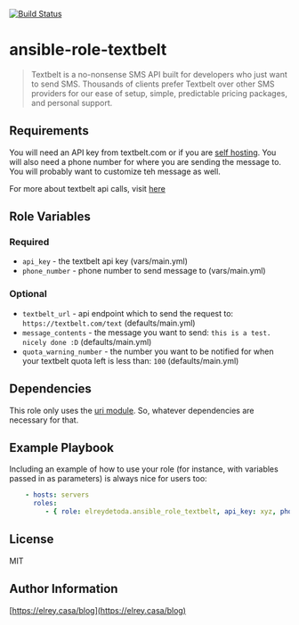 [![Build Status](https://travis-ci.com/elreydetoda/ansible-role-textbelt.svg?branch=master)](https://travis-ci.com/elreydetoda/ansible-role-textbelt)

# ansible-role-textbelt

> Textbelt is a no-nonsense SMS API built for developers who just want to send SMS. Thousands of clients prefer Textbelt over other SMS providers for our ease of setup, simple, predictable pricing packages, and personal support.

## Requirements

You will need an API key from textbelt.com or if you are [self hosting](https://github.com/typpo/textbelt). You will also need a phone number for where you are sending the message to. You will probably want to customize teh message as well.

For more about textbelt api calls, visit [here](https://docs.textbelt.com/)

## Role Variables

### Required

- `api_key` - the textbelt api key (vars/main.yml)
- `phone_number` - phone number to send message to  (vars/main.yml)

### Optional

- `textbelt_url` - api endpoint which to send the request to: `https://textbelt.com/text` (defaults/main.yml)
- `message_contents` - the message you want to send: `this is a test. nicely done :D` (defaults/main.yml)
- `quota_warning_number` - the number you want to be notified for when your textbelt quota left is less than: `100` (defaults/main.yml)

## Dependencies

This role only uses the [uri module](https://docs.ansible.com/ansible/latest/modules/uri_module.html). So, whatever dependencies are necessary for that.

## Example Playbook

Including an example of how to use your role (for instance, with variables passed in as parameters) is always nice for users too:

```yaml
    - hosts: servers
      roles:
         - { role: elreydetoda.ansible_role_textbelt, api_key: xyz, phone_number: +xxxxxxxxxxx }
```

## License

MIT

## Author Information

[https://elrey.casa/blog](https://elrey.casa/blog)
